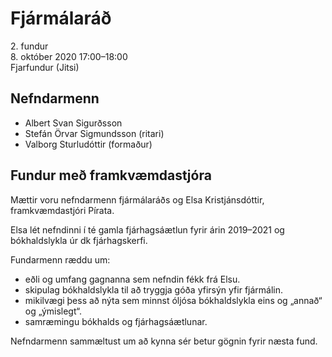 # Fjármálaráð

2\. fundur  
8\. október 2020 17:00–18:00  
Fjarfundur (Jitsi)

## Nefndarmenn

* Albert Svan Sigurðsson
* Stefán Örvar Sigmundsson (ritari)
* Valborg Sturludóttir (formaður)

## Fundur með framkvæmdastjóra

Mættir voru nefndarmenn fjármálaráðs og Elsa Kristjánsdóttir, framkvæmdastjóri Pírata.

Elsa lét nefndinni í té gamla fjárhagsáætlun fyrir árin 2019–2021 og bókhaldslykla úr dk fjárhagskerfi.

Fundarmenn ræddu um:

* eðli og umfang gagnanna sem nefndin fékk frá Elsu.
* skipulag bókhaldslykla til að tryggja góða yfirsýn yfir fjármálin.
* mikilvægi þess að nýta sem minnst óljósa bókhaldslykla eins og „annað“ og „ýmislegt“.
* samræmingu bókhalds og fjárhagsáætlunar.

Nefndarmenn sammæltust um að kynna sér betur gögnin fyrir næsta fund.